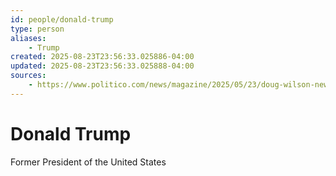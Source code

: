 ```yaml
---
id: people/donald-trump
type: person
aliases:
    - Trump
created: 2025-08-23T23:56:33.025886-04:00
updated: 2025-08-23T23:56:33.025888-04:00
sources:
    - https://www.politico.com/news/magazine/2025/05/23/doug-wilson-new-right-pastor-hegseth-trump-officials-00355376
---
```


# Donald Trump


Former President of the United States



